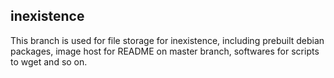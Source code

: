 
## inexistence

This branch is used for file storage for inexistence, including prebuilt debian packages, image host for README on master branch, softwares for scripts to wget and so on.